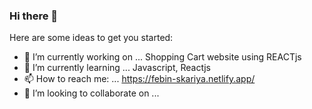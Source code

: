 ### Hi there 👋

Here are some ideas to get you started:

- 🔭 I’m currently working on ... Shopping Cart website using REACTjs
- 🌱 I’m currently learning ... Javascript, Reactjs
- 📫 How to reach me: ... https://febin-skariya.netlify.app/
- 👯 I’m looking to collaborate on ...
<!--
- 🤔 I’m looking for help with ...
- 💬 Ask me about ...

- 😄 Pronouns: ...
- ⚡ Fun fact: ...
-->
